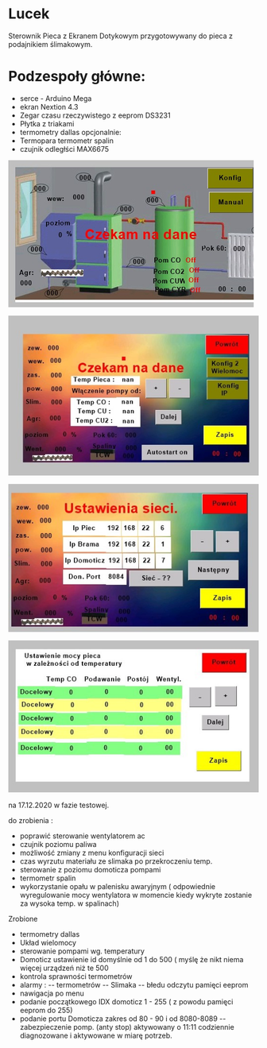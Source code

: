 # Lucek
Sterownik Pieca z Ekranem Dotykowym 
przygotowywany do pieca z podajnikiem ślimakowym.

# Podzespoły główne:
- serce - Arduino Mega 
- ekran Nextion 4.3
- Zegar czasu rzeczywistego z eeprom DS3231
- Płytka z triakami
- termometry dallas
 opcjonalnie:
 - Termopara termometr spalin
 - czujnik odległści MAX6675
  

!["Strona startowa"](https://github.com/sargus123/Lucek/blob/main/Ekran_NEXTION/piec1.jpg)

!["Strona główna "](https://github.com/sargus123/Lucek/blob/main/Ekran_NEXTION/piec2.jpg)

![Strona główna ](https://github.com/sargus123/Lucek/blob/main/Ekran_NEXTION/piec3.jpg)

![Strona główna ](https://github.com/sargus123/Lucek/blob/main/Ekran_NEXTION/piec4.jpg)


na 17.12.2020 w fazie testowej.

do zrobienia :
- poprawić sterowanie wentylatorem ac
- czujnik poziomu paliwa
- możliwość zmiany z menu konfiguracji sieci
- czas wyrzutu materiału ze slimaka po przekroczeniu temp. 
- sterowanie z poziomu domoticza pompami
- termometr spalin
- wykorzystanie opału w palenisku awaryjnym ( odpowiednie wyregulowanie mocy wentylatora w momencie kiedy wykryte zostanie za wysoka temp. w spalinach)



Zrobione 
- termometry dallas
- Układ wielomocy 
- sterowanie pompami wg. temperatury
- Domoticz ustawienie id domyślnie od 1 do 500 ( myślę że nikt niema więcej urządzeń niż te 500
- kontrola sprawności termometrów
- alarmy : 
-- termometrów
-- Slimaka
-- błedu odczytu pamięci eeprom
- nawigacja po menu
- podanie początkowego IDX domoticz 1 - 255 ( z powodu pamięci eeprom do 255)
- podanie portu Domoticza zakres od 80 - 90 i od 8080-8089
-- zabezpieczenie pomp. (anty stop) aktywowany o 11:11 codziennie diagnozowane i aktywowane w miarę potrzeb. 

